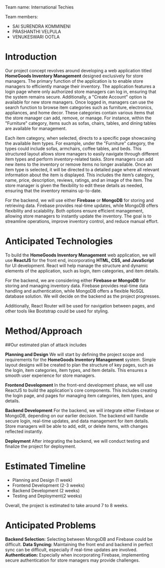 Team name: International Techies

Team members:
- SAI SURENDRA KOMMINENI
- PRASHANTHI VELPULA
- VENUKESWARI OOTLA

# Introduction

Our project concept revolves around developing a web application titled **HomeGoods Inventory Management** designed exclusively for store managers. The primary function of the application is to enable store managers to efficiently manage their inventory. The application features a login page where only authorized store managers can log in, ensuring that the system remains secure. Additionally, a "Create Account" option is available for new store managers. Once logged in, managers can use the search function to browse item categories such as furniture, electronics, appliances, and home decor. These categories contain various items that the store manager can add, remove, or manage. For instance, within the "Furniture" category, items such as sofas, chairs, tables, and dining tables are available for management.

Each item category, when selected, directs to a specific page showcasing the available item types. For example, under the "Furniture" category, the types could include sofas, armchairs, coffee tables, and beds. This structured layout allows store managers to easily navigate through different item types and perform inventory-related tasks. Store managers can add new items to the inventory or remove items no longer available. Once an item type is selected,  it will be directed to a detailed page where all relevant information about the item is displayed. This includes the item’s category, name, price, description, reviews, ratings, and an image of the item. The store manager is given the flexibility to edit these details as needed, ensuring that the inventory remains up-to-date.

For the backend, we will use either **Firebase** or **MongoDB** for storing and retrieving data. Firebase provides real-time updates, while MongoDB offers flexibility and scalability. Both options ensure efficient management, allowing store managers to instantly update the inventory. The goal is to streamline operations, improve inventory control, and reduce manual effort.

# Anticipated Technologies

To build the **HomeGoods Inventory Management** web application, we will use **ReactJS** for the front end, incorporating **HTML, CSS, and JavaScript** for UI development. React will help manage the structure and dynamic elements of the application, such as login, item categories, and item details.

For the backend, we are considering either **Firebase or MongoDB** for storing and managing inventory data. Firebase provides real-time data handling and authentication, while MongoDB offers a flexible NoSQL database solution. We will decide on the backend as the project progresses.

Additionally, React Router will be used for navigation between pages, and other tools like Bootstrap could be used for styling.


# Method/Approach

##Our estimated plan of attack includes

**Planning and Design**
We will start by defining the project scope and requirements for the **HomeGoods Inventory Management** system. Simple layout designs will be created to plan the structure of key pages, such as the login, item categories, item types, and item details. This ensures a smooth user experience for store managers. 

**Frontend Development**
In the front-end development phase, we will use ReactJS to build the application's core components. This includes creating the login page, and pages for managing item categories, item types, and details.

**Backend Development**
For the backend, we will integrate either Firebase or MongoDB, depending on our earlier decision. The backend will handle secure login, real-time updates, and data management for item details. Store managers will be able to add, edit, or delete items, with changes reflected instantly.

**Deployment**
 After integrating the backend, we will conduct testing and finalize the project for deployment.


# Estimated Timeline

- Planning and Design (1 week)
- Frontend Development (2-3 weeks) 
- Backend Development (2 weeks) 
- Testing and Deployment(2 weeks)

Overall, the project is estimated to take around 7 to 8 weeks.


# Anticipated Problems

**Backend Selection:** Selecting between MongoDB and Firebase could be difficult.
**Data Syncing:** Maintaining the front end and backend in perfect sync can be difficult, especially if real-time updates are involved.
**Authentication:** Especially when incorporating Firebase, implementing secure authentication for store managers may provide challenges.

